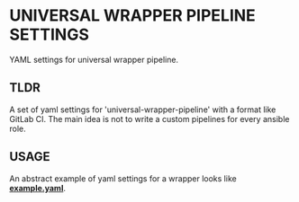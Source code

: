 UNIVERSAL WRAPPER PIPELINE SETTINGS
===================================

YAML settings for universal wrapper pipeline.

## TLDR

A set of yaml settings for 'universal-wrapper-pipeline' with a format like GitLab CI. The main idea is not to 
write a custom pipelines for every ansible role.

## USAGE

An abstract example of yaml settings for a wrapper looks like [**example.yaml**](settings/example-pipeline.yaml).
